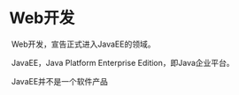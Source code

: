# Web开发

​	Web开发，宣告正式进入JavaEE的领域。

​	JavaEE，Java Platform Enterprise Edition，即Java企业平台。





​	JavaEE并不是一个软件产品
